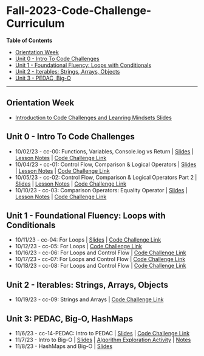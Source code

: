# Fall-2023-Code-Challenge-Curriculum

**Table of Contents**

- [Orientation Week](#orientation-week)
- [Unit 0 - Intro To Code Challenges](#unit-0---intro-to-code-challenges)
- [Unit 1 - Foundational Fluency: Loops with Conditionals](#unit-1---foundational-fluency-loops-with-conditionals)
- [Unit 2 - Iterables: Strings, Arrays, Objects](#unit-2---iterables-strings-arrays-objects)
- [Unit 3 - PEDAC, Big-O](#unit-3-pedac-big-o)

 ---

 ## Orientation Week
- [Introduction to Code Challenges and Leanring Mindsets Slides](https://docs.google.com/presentation/d/1oT53rdqilarTaa7XlzZ95wJcGQSv4aPUxZMwByTfe5A/edit?usp=sharing)



## Unit 0 - Intro To Code Challenges 
- 10/02/23 - cc-00: Functions, Variables, Console.log vs Return | [Slides](https://docs.google.com/presentation/d/1k71Aie6GQDiqczaCMh6xzJ_8PijtgT1REm9nhBBnYIM/edit?usp=sharing) | [Lesson Notes](./cc-unit-0/cc-00-console-return.md) | [Code Challenge Link](https://classroom.github.com/a/koI7e1hp)
- 10/04/23 - cc-01: Control Flow, Comparison & Logical Operators | [Slides](https://docs.google.com/presentation/d/10ze2Z3nwkmNrBNhZgYqgilKJCJNAzkkcgbZzEczsQBc/edit?usp=sharing) | [Lesson Notes](./cc-unit-0/10-04-cc-01-control-flow.md) | [Code Challenge Link](https://classroom.github.com/a/IUvTfLaT)
- 10/05/23 - cc-02: Control Flow, Comparison & Logical Operators Part 2 | [Slides](https://docs.google.com/presentation/d/10ze2Z3nwkmNrBNhZgYqgilKJCJNAzkkcgbZzEczsQBc/edit?usp=sharing) | [Lesson Notes](./cc-unit-0/10-04-cc-01-control-flow.md) | [Code Challenge Link](https://classroom.github.com/a/oyW8RDL8)
- 10/10/23 - cc-03: Comparison Operators: Equality Operator | [Slides](https://docs.google.com/presentation/d/1zhex1wgqlO6OtKHJ7JhYkGpfbV_7VBZAYm3Nqvm_aYU/edit?usp=sharing) | [Lesson Notes](./cc-unit-0/10-04-cc-01-control-flow.md) | [Code Challenge Link](https://classroom.github.com/a/Pvrfe-D5)

## Unit 1 - Foundational Fluency: Loops with Conditionals 
- 10/11/23 - cc-04: For Loops | [Slides](https://docs.google.com/presentation/d/19Z7vKWse74V49vjL57pUGcTRdV3-NU8L9hTXKxNtG9I/edit?usp=sharing) | [Code Challenge Link](https://classroom.github.com/a/xdi82uqo)
- 10/12/23 - cc-05: For Loops | [Code Challenge Link](https://classroom.github.com/a/t8Gj9s_b)
- 10/16/23 - cc-06: For Loops and Control Flow | [Code Challenge Link](https://classroom.github.com/a/XyQkWfr3)
-  10/17/23 - cc-07: For Loops and Control Flow | [Code Challenge Link](https://classroom.github.com/a/BkTzkurq)
-  10/18/23 - cc-08: For Loops and Control Flow | [Code Challenge Link](https://classroom.github.com/a/EB9ohVKG)

## Unit 2 - Iterables: Strings, Arrays, Objects
-  10/19/23 - cc-09: Strings and Arrays | [Code Challenge Link](https://classroom.github.com/a/CXIKv5O9)

## Unit 3: PEDAC, Big-O, HashMaps
- 11/6/23 - cc-14-PEDAC: Intro to PEDAC | [Slides](https://docs.google.com/presentation/d/1A2W91EE5OVKmrQUBtXhYI-ltwBp-43KsyNxkDC7oBrk/edit?usp=share_link) | [Code Challenge Link](https://classroom.github.com/a/zi7CeFJy)
- 11/7/23 - Intro to Big-O | [Slides](https://docs.google.com/presentation/d/1A2W91EE5OVKmrQUBtXhYI-ltwBp-43KsyNxkDC7oBrk/edit?usp=share_link) | [Algorithm Exploration Activity](https://classroom.github.com/a/CXIKv5O9) | [Notes](https://github.com/The-Marcy-Lab-School/Fall-2023-Code-Challenge-Curriculum/blob/main/cc-unit-3/big-o.md)
- 11/8/23 - HashMaps and Big-O | [Slides](https://docs.google.com/presentation/d/1DVhnAQdYoRlechUp5-ZXQYLYBjkRXwla7T2oJOLZHPk/edit?usp=sharing) 
